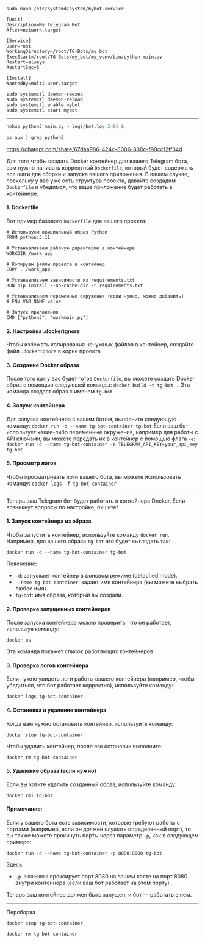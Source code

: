 
```
sudo nano /etc/systemd/system/mybot.service
```

```
[Unit]
Description=My Telegram Bot
After=network.target

[Service]
User=root
WorkingDirectory=/root/TG-Bots/my_bot
ExecStart=/root/TG-Bots/my_bot/my_venv/bin/python main.py
Restart=always
RestartSec=5

[Install]
WantedBy=multi-user.target
```

```
sudo systemctl daemon-reexec
sudo systemctl daemon-reload
sudo systemctl enable mybot
sudo systemctl start mybot
```
***
```py
nohup python3 main.py > logs/bot.log 2>&1 &
```

```py
ps aux | grep python3 
```

https://chatgpt.com/share/67daa986-424c-8006-838c-f90ccf2ff34d

Для того чтобы создать Docker контейнер для вашего Telegram бота, вам нужно написать корректный `Dockerfile`, который будет содержать все шаги для сборки и запуска вашего приложения. В вашем случае, поскольку у вас уже есть структура проекта, давайте создадим `Dockerfile` и убедимся, что ваше приложение будет работать в контейнере.

#### 1. **Dockerfile**
    
Вот пример базового `Dockerfile` для вашего проекта:

```docker
# Используем официальный образ Python
FROM python:3.11

# Устанавливаем рабочую директорию в контейнере
WORKDIR /work_app

# Копируем файлы проекта в контейнер
COPY . /work_app

# Устанавливаем зависимости из requirements.txt
RUN pip install --no-cache-dir -r requirements.txt

# Устанавливаем переменные окружения (если нужно, можно добавить)
# ENV VAR_NAME value

# Запуск приложения
CMD ["python3", "workmain.py"]
```

#### 2. **Настройка .dockerignore**
Чтобы избежать копирования ненужных файлов в контейнер, создайте файл `.dockerignore` в корне проекта

#### 3. **Создание Docker образа**
После того как у вас будет готов `Dockerfile`, вы можете создать Docker образ с помощью следующей команды:
    `docker build -t tg-bot .`
    Эта команда создаст образ с именем `tg-bot`.
#### 4. **Запуск контейнера**
Для запуска контейнера с вашим ботом, выполните следующую команду:
    `docker run -d --name tg-bot-container tg-bot`
    Если ваш бот использует какие-либо переменные окружения, например для работы с API ключами, вы можете передать их в контейнер с помощью флага `-e`:
    `docker run -d --name tg-bot-container -e TELEGRAM_API_KEY=your_api_key tg-bot`
#### 5. **Просмотр логов**
Чтобы просматривать логи вашего бота, вы можете использовать команду:
    `docker logs -f tg-bot-container`

---

Теперь ваш Telegram бот будет работать в контейнере Docker. Если возникнут вопросы по настройке, пишите!
#### 1. Запуск контейнера из образа

Чтобы запустить контейнер, используйте команду `docker run`. Например, для вашего образа `tg-bot` это будет выглядеть так:

`docker run -d --name tg-bot-container tg-bot`

Пояснение:

- `-d`: запускает контейнер в фоновом режиме (detached mode).
- `--name tg-bot-container`: задает имя контейнера (вы можете выбрать любое имя).
- `tg-bot`: имя образа, который вы создали.

#### 2. Проверка запущенных контейнеров

После запуска контейнера можно проверить, что он работает, используя команду:

`docker ps`

Эта команда покажет список работающих контейнеров.

#### 3. Проверка логов контейнера

Если нужно увидеть логи работы вашего контейнера (например, чтобы убедиться, что бот работает корректно), используйте команду:

`docker logs tg-bot-container`

#### 4. Остановка и удаление контейнера

Когда вам нужно остановить контейнер, используйте команду:

`docker stop tg-bot-container`

Чтобы удалить контейнер, после его остановки выполните:

`docker rm tg-bot-container`

#### 5. Удаление образа (если нужно)

Если вы хотите удалить созданный образ, используйте команду:

`docker rmi tg-bot`

#### Примечание:

Если у вашего бота есть зависимости, которые требуют работы с портами (например, если он должен слушать определенный порт), то вы также можете прокинуть порты через параметр `-p`, как в следующем примере:

`docker run -d --name tg-bot-container -p 8080:8080 tg-bot`

Здесь:

- `-p 8080:8080` проксирует порт 8080 на вашем хосте на порт 8080 внутри контейнера (если ваш бот работает на этом порту).

Теперь ваш контейнер должен быть запущен, и бот — работать в нем.

***
Персборка

```
docker stop tg-bot-container
```

```
docker rm tg-bot-container
```

